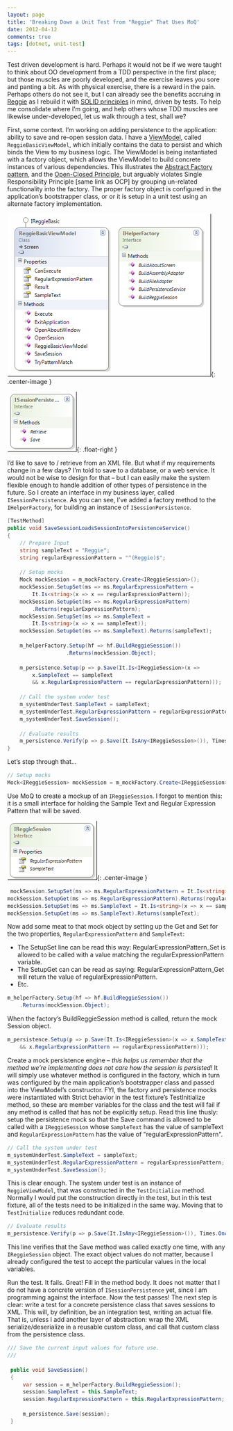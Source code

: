 ```yaml
---
layout: page
title: 'Breaking Down a Unit Test from "Reggie" That Uses MoQ'
date: 2012-04-12
comments: true
tags: [dotnet, unit-test]
---
```


Test driven development is hard. Perhaps it would not be if we were taught to think about OO development from a TDD perspective in the first place; but those muscles are poorly developed, and the exercise leaves you sore and panting a bit. As with physical exercise, there is a reward in the pain. Perhaps others do not see it, but I can already see the benefits accruing in [Reggie](https://github.com/stephenfuqua/reggie) as I rebuild it with [SOLID principles](https://en.wikipedia.org/wiki/SOLID) in mind, driven by tests. To help me consolidate where I’m going, and help others whose TDD muscles are likewise under-developed, let us walk through a test, shall we?

First, some context. I’m working on adding persistence to the application: ability to save and re-open session data. I have a [ViewModel](http://en.wikipedia.org/wiki/Model_View_ViewModel), called `ReggieBasicViewModel`, which initially contains the data to persist and which binds the View to my business logic. The ViewModel is being instantiated with a factory object, which allows the ViewModel to build concrete instances of various dependencies. This illustrates the [Abstract Factory pattern](https://www.oodesign.com/abstract-factory-pattern.html), and the [Open-Closed Principle](https://docs.microsoft.com/en-us/archive/msdn-magazine/2008/june/patterns-in-practice-the-open-closed-principle), but arguably violates Single Responsibility Principle [same link as OCP] by grouping un-related functionality into the factory. The proper factory object is configured in the application’s bootstrapper class, or or it is setup in a unit test using an alternate factory implementation.

![Class model diagram](/images/diggingIntoTests1.png){: .center-image }

![ISessionPersistence](/images/diggingIntoTests2.png){: .float-right }

I’d like to save to / retrieve from an XML file. But what if my requirements change in a few days? I’m told to save to a database, or a web service. It would not be wise to design for that – but I can easily make the system flexible enough to handle addition of other types of persistence in the future. So I create an interface in my business layer, called `ISessionPersistence`. As you can see, I’ve added a factory method to the `IHelperFactory`, for building an instance of `ISessionPersistence`.

```csharp
[TestMethod]
public void SaveSessionLoadsSessionIntoPersistenceService()
{
    // Prepare Input
    string sampleText = "Reggie";
    string regularExpressionPattern = "^(Reggie)$";

    // Setup mocks
    Mock mockSession = m_mockFactory.Create<IReggieSession>();
    mockSession.SetupSet(ms => ms.RegularExpressionPattern =  
        It.Is<string>(x => x == regularExpressionPattern));
    mockSession.SetupGet(ms => ms.RegularExpressionPattern)  
        .Returns(regularExpressionPattern);
    mockSession.SetupSet(ms => ms.SampleText =  
        It.Is<string>(x => x == sampleText));
    mockSession.SetupGet(ms => ms.SampleText).Returns(sampleText);

    m_helperFactory.Setup(hf => hf.BuildReggieSession())
                   .Returns(mockSession.Object);

    m_persistence.Setup(p => p.Save(It.Is<IReggieSession>(x =>  
        x.SampleText == sampleText  
        && x.RegularExpressionPattern == regularExpressionPattern)));

    // Call the system under test
    m_systemUnderTest.SampleText = sampleText;
    m_systemUnderTest.RegularExpressionPattern = regularExpressionPattern;
    m_systemUnderTest.SaveSession();

    // Evaluate results
    m_persistence.Verify(p => p.Save(It.IsAny<IReggieSession>()), Times.Once());
}
```

Let’s step through that&hellip;

```csharp
// Setup mocks
Mock<IReggieSession> mockSession = m_mockFactory.Create<IReggieSession>();
```

Use MoQ to create a mockup of an `IReggieSession`. I forgot to mention this: it is a small interface for holding the Sample Text and Regular Expression Pattern that will be saved.

![IReggieSession interface](/images/diggingIntoTests3.png){: .center-image }

```csharp
 mockSession.SetupSet(ms => ms.RegularExpressionPattern = It.Is<string>(x => x == regularExpressionPattern));
mockSession.SetupGet(ms => ms.RegularExpressionPattern).Returns(regularExpressionPattern);
mockSession.SetupSet(ms => ms.SampleText = It.Is<string>(x => x == sampleText));
mockSession.SetupGet(ms => ms.SampleText).Returns(sampleText);
```

 Now add some meat to that mock object by setting up the Get and Set for the two properties, `RegularExpressionPattern` and `SampleText`:

* The SetupSet line can be read this way: RegularExpressionPattern_Set is allowed to be called with a value matching the regularExpressionPattern variable.
* The SetupGet can can be read as saying: RegularExpressionPattern_Get will return the value of regularExpressionPattern.
* Etc.

```csharp
m_helperFactory.Setup(hf => hf.BuildReggieSession())
    .Returns(mockSession.Object);
```

When the factory’s BuildReggieSession method is called, return the mock Session object.

```csharp
m_persistence.Setup(p => p.Save(It.Is<IReggieSession>(x => x.SampleText == sampleText 
    && x.RegularExpressionPattern == regularExpressionPattern)));
```

Create a mock persistence engine – _this helps us remember that the method we’re implementing does not care how the session is persisted!_ It will simply use whatever method is configured in the factory, which in turn was configured by the main application’s bootstrapper class and passed into the ViewModel’s constructor. FYI, the factory and persistence mocks were instantiated with Strict behavior in the test fixture’s TestInitialize method, so these are member variables for the class and the test will fail if any method is called that has not be explicitly setup. Read this line thusly: setup the persistence mock so that the Save command is allowed to be called with a `IReggieSession` whose `SampleText` has the value of sampleText and `RegularExpressionPattern` has the value of "regularExpressionPattern".

```csharp
// Call the system under test
m_systemUnderTest.SampleText = sampleText;
m_systemUnderTest.RegularExpressionPattern = regularExpressionPattern;
m_systemUnderTest.SaveSession();
```

This is clear enough. The system under test is an instance of `ReggieViewModel`, that was constructed in the `TestInitialize` method. Normally I would put the construction directly in the test, but in this test fixture, all of the tests need to be initialized in the same way. Moving that to `TestInitialize` reduces redundant code.

```csharp
// Evaluate results
m_persistence.Verify(p => p.Save(It.IsAny<IReggieSession>()), Times.Once());
```

This line verifies that the Save method was called exactly one time, with any `IReggieSession` object. The exact object values do not matter, because I already configured the test to accept the particular values in the local variables.

Run the test. It fails. Great! Fill in the method body. It does not matter that I do not have a concrete version of `ISessionPersistence` yet, since I am programming against the interface. Now the test passes! The next step is clear: write a test for a concrete persistence class that saves sessions to XML. This will, by definition, be an integration test, writing an actual file. That is, unless I add another layer of abstraction: wrap the XML serialize/deserialize in a reusable custom class, and call that custom class from the persistence class.

```csharp
/// Save the current input values for future use.
///

 public void SaveSession()
 {
     var session = m_helperFactory.BuildReggieSession();
     session.SampleText = this.SampleText;
     session.RegularExpressionPattern = this.RegularExpressionPattern;

     m_persistence.Save(session);
 }
```
